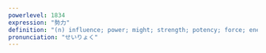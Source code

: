 ```yaml
---
powerlevel: 1834
expression: "勢力"
definition: "(n) influence; power; might; strength; potency; force; energy; (P)"
pronunciation: "せいりょく"
---
```

